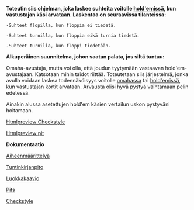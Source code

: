 **Toteutin siis ohjelman, joka laskee suhteita voitolle [hold'emissä](https://fi.wikipedia.org/wiki/Texas_hold_%E2%80%99em), kun vastustajan käsi arvataan. Laskentaa on seuraavissa tilanteissa:**
```
-Suhteet flopilla, kun floppia ei tiedetä.
```
```
-Suhteet turnilla, kun floppia eikä turnia tiedetä.
```
```
-Suhteet turnilla, kun floppi tiedetään.
```

**Alkuperäinen suunnitelma, johon saatan palata, jos siltä tuntuu:**

Omaha-avustaja, mutta voi olla, että joudun tyytymään vastaavan hold'em-avustajaan. Katsotaan mihin taidot riittää. Toteutetaan siis järjestelmä, jonka avulla voidaan laskea todennäköisyys voitolle
 [omahassa](https://fi.wikipedia.org/wiki/Omaha_hold_%E2%80%99em) tai [hold'emissä](https://fi.wikipedia.org/wiki/Texas_hold_%E2%80%99em), kun vastustajan kortit arvataan. Arvausta olisi hyvä pystyä vaihtamaan pelin edetessä.

Ainakin alussa asetettujen hold'em käsien vertailun uskon pystyväni hoitamaan. 

[Htmlpreview Checkstyle](https://htmlpreview.github.io/?https://github.com/pidrmasiin/omahahelp/blob/master/dokumentaatio/checkstyle.html)

[Htmlpreview pit](https://htmlpreview.github.io/?https://github.com/pidrmasiin/omahahelp/blob/master/dokumentaatio/pit-report/index.html)


**Dokumentaatio**

[Aiheenmäärittelyä](https://github.com/pidrmasiin/omahahelp/blob/master/dokumentaatio/aiheenmaarittelya.md)

[Tuntinkirjanpito](https://github.com/pidrmasiin/omahahelp/blob/master/dokumentaatio/tuntikirjanpito.md)

[Luokkakaavio](https://github.com/pidrmasiin/omahahelp/blob/master/dokumentaatio/Luokkakaavio.png)

[Pits](https://github.com/pidrmasiin/omahahelp/tree/master/dokumentaatio/pit-reports)

[Checkstyle](https://github.com/pidrmasiin/omahahelp/blob/master/dokumentaatio/checkstyle.html)
